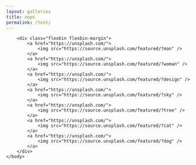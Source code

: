 ```yaml
---
layout: galleries
title: oops
permalink: /test/
---
```

        <div class="flexbin flexbin-margin">
            <a href="https://unsplash.com/">
                <img src="https://source.unsplash.com/featured/?man" />
            </a>
            <a href="https://unsplash.com/">
                <img src="https://source.unsplash.com/featured/?woman" />
            </a>
            <a href="https://unsplash.com/">
                <img src="https://source.unsplash.com/featured/?design" />
            </a>
            <a href="https://unsplash.com/">
                <img src="https://source.unsplash.com/featured/?sky" />
            </a>
            <a href="https://unsplash.com/">
                <img src="https://source.unsplash.com/featured/?tree" />
            </a>
            <a href="https://unsplash.com/">
                <img src="https://source.unsplash.com/featured/?cat" />
            </a>
            <a href="https://unsplash.com/">
                <img src="https://source.unsplash.com/featured/?dog" />
            </a>
        </div>
    </body>

